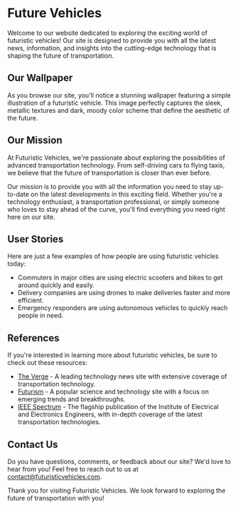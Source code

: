 <!--font:Cinzel-->

# Future Vehicles

Welcome to our website dedicated to exploring the exciting world of futuristic vehicles! Our site is designed to provide you with all the latest news, information, and insights into the cutting-edge technology that is shaping the future of transportation.

## Our Wallpaper

As you browse our site, you'll notice a stunning wallpaper featuring a simple illustration of a futuristic vehicle. This image perfectly captures the sleek, metallic textures and dark, moody color scheme that define the aesthetic of the future.

## Our Mission

At Futuristic Vehicles, we're passionate about exploring the possibilities of advanced transportation technology. From self-driving cars to flying taxis, we believe that the future of transportation is closer than ever before.

Our mission is to provide you with all the information you need to stay up-to-date on the latest developments in this exciting field. Whether you're a technology enthusiast, a transportation professional, or simply someone who loves to stay ahead of the curve, you'll find everything you need right here on our site.

## User Stories

Here are just a few examples of how people are using futuristic vehicles today:

- Commuters in major cities are using electric scooters and bikes to get around quickly and easily.
- Delivery companies are using drones to make deliveries faster and more efficient.
- Emergency responders are using autonomous vehicles to quickly reach people in need.

## References

If you're interested in learning more about futuristic vehicles, be sure to check out these resources:

- [The Verge](#) - A leading technology news site with extensive coverage of transportation technology.
- [Futurism](#) - A popular science and technology site with a focus on emerging trends and breakthroughs.
- [IEEE Spectrum](#) - The flagship publication of the Institute of Electrical and Electronics Engineers, with in-depth coverage of the latest transportation technologies.

## Contact Us

Do you have questions, comments, or feedback about our site? We'd love to hear from you! Feel free to reach out to us at [contact@futuristicvehicles.com](mailto:contact@futuristicvehicles.com).

Thank you for visiting Futuristic Vehicles. We look forward to exploring the future of transportation with you!

<!--

Write me content for website with wallpaper which alt text is:

"A wallpaper with a simple illustration of a futuristic vehicle, with metallic textures and a dark and moody color scheme."

The name/title of the page should not be 1:1 copy of the alt text but rather a real content of the website which is using this wallpaper.

- Use markdown format 
- Start with heading
- Heading should be short and concise
- The content should look like a real website 
- The website should not be about the wallpaper, wallpaper is just a related background
- Heading should be contain work "wallpaper" or "background"
- Include real sections like references, contact, user stories, etc. use things relevant to the page purpose.
- Feel free to use structure like headings, bullets, numbering, blockquotes, paragraphs, horizontal lines, etc.
- You can use formatting like bold or _italic_
- You can include UTF-8 emojis
- Links should be only #hash anchors (and you can refer to the document itself)
- Do not include images


---


# Futuristic Vehicles: Exploring the Future of Transportation

Welcome to our website dedicated to exploring the exciting world of futuristic vehicles! Our site is designed to provide you with all the latest news, information, and insights into the cutting-edge technology that is shaping the future of transportation.

## Our Wallpaper

As you browse our site, you'll notice a stunning wallpaper featuring a simple illustration of a futuristic vehicle. This image perfectly captures the sleek, metallic textures and dark, moody color scheme that define the aesthetic of the future.

## Our Mission

At Futuristic Vehicles, we're passionate about exploring the possibilities of advanced transportation technology. From self-driving cars to flying taxis, we believe that the future of transportation is closer than ever before.

Our mission is to provide you with all the information you need to stay up-to-date on the latest developments in this exciting field. Whether you're a technology enthusiast, a transportation professional, or simply someone who loves to stay ahead of the curve, you'll find everything you need right here on our site.

## User Stories

Here are just a few examples of how people are using futuristic vehicles today:

- Commuters in major cities are using electric scooters and bikes to get around quickly and easily.
- Delivery companies are using drones to make deliveries faster and more efficient.
- Emergency responders are using autonomous vehicles to quickly reach people in need.

## References

If you're interested in learning more about futuristic vehicles, be sure to check out these resources:

- [The Verge](#) - A leading technology news site with extensive coverage of transportation technology.
- [Futurism](#) - A popular science and technology site with a focus on emerging trends and breakthroughs.
- [IEEE Spectrum](#) - The flagship publication of the Institute of Electrical and Electronics Engineers, with in-depth coverage of the latest transportation technologies.

## Contact Us

Do you have questions, comments, or feedback about our site? We'd love to hear from you! Feel free to reach out to us at [contact@futuristicvehicles.com](mailto:contact@futuristicvehicles.com).

Thank you for visiting Futuristic Vehicles. We look forward to exploring the future of transportation with you!

-->

